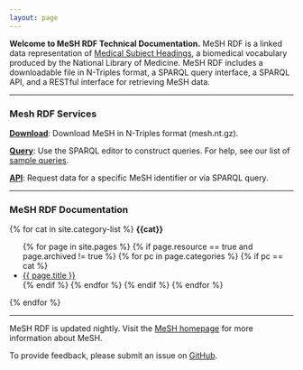 ```yaml
---
layout: page
---
```


__Welcome to MeSH RDF Technical Documentation.__ MeSH RDF is a linked data representation of [Medical Subject Headings](https://www.nlm.nih.gov/mesh/), a biomedical vocabulary produced by the National Library of Medicine. MeSH RDF includes a downloadable file in N-Triples format, a SPARQL query interface, a SPARQL API, and a RESTful interface for retrieving MeSH data. 

---

### Mesh RDF Services

[__Download__](ftp://ftp.nlm.nih.gov/online/mesh/): Download MeSH in N-Triples format (mesh.nt.gz).

[__Query__](https://id.nlm.nih.gov/mesh/query): Use the SPARQL editor to construct queries. For help, see our list of [sample queries](sample-queries).

[__API__](sparql-and-uri-requests): Request data for a specific MeSH identifier or via SPARQL query.

---

### MeSH RDF Documentation

{% for cat in site.category-list %}
__{{cat}}__
 <ul>
   {% for page in site.pages %}
    {% if page.resource == true and page.archived != true %}
     {% for pc in page.categories %}
      {% if pc == cat %}
      <li><a href="{{site.baseurl}}{{ page.url }}">{{ page.title }}</a></li>
      {% endif %}
     {% endfor %}
    {% endif %}  
   {% endfor %}
   </ul>
{% endfor %}

---

MeSH RDF is updated nightly.  Visit the [MeSH homepage](http://www.nlm.nih.gov/mesh/) for more information about MeSH.

To provide feedback, please submit an issue on [GitHub](https://github.com/HHS/meshrdf/issues).


